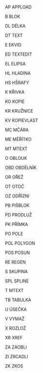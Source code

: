 AP APPLOAD

B	BLOK

DL	DÉLKA

DT	TEXT

E	EKVID

ED	TEXTEDIT

EL	ELIPSA

HL	HLADINA

HS	HŠRAFY

K	KŘIVKA

KO	KOPIE

KR	KRUŽNICE

KV	KOPIEVLAST

MC	MČÁRA

ME	MĚŘÍTKO

MT	MTEXT

O	OBLOUK

OBD	OBDÉLNÍK

OR	OŘEŽ

OT	OTOČ

OZ	ODŘÍZNI

PB	PIŠBLOK

PD	PRODLUŽ

PK	PŘÍMKA

PO	POLE

POL	POLYGON

POS	POSUN

RE	REGEN

S	SKUPINA

SPL	SPLINE

T	MTEXT

TB	TABULKA

U	ÚSEČKA

V	VYMAŽ

X	ROZLOŽ

XR	XREF

ZA	ZAOBLI

ZI	ZRCADLI

ZK	ZKOS

